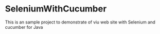 # SeleniumWithCucumber
This is an sample project to demonstrate of viu web site  with Selenium and cucumber for Java


